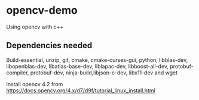 # opencv-demo
Using opencv with c++

## Dependencies needed

Build-essential, unzip, git, cmake, cmake-curses-gui, python,  libblas-dev, libopenblas-dev, libatlas-base-dev, liblapac-dev, libboost-all-dev, protobuf-compiler, protobuf-dev, ninja-build,libjson-c-dev, libx11-dev and wget

Install opencv 4.2 from https://docs.opencv.org/4.x/d7/d9f/tutorial_linux_install.html
